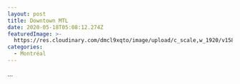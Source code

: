 ```yaml
---
layout: post
title: Downtown MTL
date: 2020-05-18T05:08:12.274Z
featuredImage: >-
  https://res.cloudinary.com/dmcl9xqto/image/upload/c_scale,w_1920/v1589778512/IMG_20190526_181538_x9c60h.jpg
categories:
  - Montréal
---
```

...
